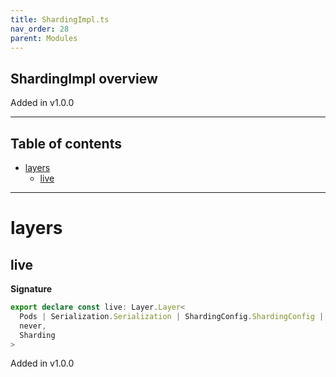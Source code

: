 ```yaml
---
title: ShardingImpl.ts
nav_order: 28
parent: Modules
---
```


## ShardingImpl overview

Added in v1.0.0

---

<h2 class="text-delta">Table of contents</h2>

- [layers](#layers)
  - [live](#live)

---

# layers

## live

**Signature**

```ts
export declare const live: Layer.Layer<
  Pods | Serialization.Serialization | ShardingConfig.ShardingConfig | ShardManagerClient | Storage.Storage,
  never,
  Sharding
>
```

Added in v1.0.0
